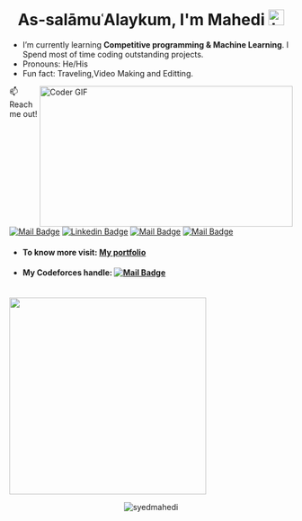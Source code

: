 <!-- [![MasterHead](https://media-exp3.licdn.com/dms/image/C4E16AQGDLURwP-MxHQ/profile-displaybackgroundimage-shrink_350_1400/0/1624432677770?e=1631750400&v=beta&t=0LohX99JFWfYQy8ZEmLiw3vcqpkR56mig0tvJ7gfNOM)](https://khushboogoel01.github.io) -->

<h1 align="center">As-salāmuʿAlaykum, I'm Mahedi <img src="https://user-images.githubusercontent.com/1303154/88677602-1635ba80-d120-11ea-84d8-d263ba5fc3c0.gif" width="28px" alt="hi"></h1>

<!-- - 🔭 I’m currently working on ... -->
- I’m currently learning **Competitive programming & Machine Learning**. I Spend most of time coding outstanding projects.
- Pronouns: He/His
- Fun fact: Traveling,Video Making and Editting.

<!-- - 👯 I’m looking to collaborate on ...
- 🤔 I’m looking for help with... -->
<!-- - 💬 Ask me about ... -->

<img align="right" alt="Coder GIF" height=250 width=450 src="https://media0.giphy.com/media/Ah3zHH7hvsSB2/200w.webp?cid=ecf05e47k1zvw05i1dhywenegyp0s949d48xsz8b8mgfv65n&rid=200w.webp&ct=g" />

:mailbox: Reach me out!

[![Mail Badge](https://img.shields.io/badge/-syedmahedi-c0392b?style=plastic&labelColor=F62817&logo=gmail&logoColor=white)](mailto:syedmahedihasen207@gmail.com)
[![Linkedin Badge](https://img.shields.io/badge/-mahedi-1589FF?style=plastic&labelColor=0e76a8&logo=linkedin&logoColor=white)](https://www.linkedin.com/in/syed-mahedi-hasen-aa07201b7/) 
[![Mail Badge](https://img.shields.io/badge/-@syedmahedihasen-FF69B4?style=plastic&labelColor=e84393&logo=instagram&logoColor=white)](https://instagram.com/syedmahedihasen)
[![Mail Badge](https://img.shields.io/badge/syedmahedi-0a49c7?style=plastic&labelColor=0063ff&logo=telegram&logoColor=white)](https://web.telegram.org/k/)

- #### To know more visit:  [My portfolio](https://syedmahedi.github.io/portfolio.com/)
- #### My Codeforces handle: [![Mail Badge](https://img.shields.io/badge/High__Hopes-FF69B4?style=plastic&labelColor=7fd113&logo=codeforces&logoColor=white)](https://codeforces.com/profile/High__Hopes)

<br>
<img src="https://github-readme-stats.vercel.app/api?username=syedmahedi&amp;&amp;show_icons=true&amp;title_color=ffffff&amp;icon_color=39d353&amp;text_color=daf7dc&amp;bg_color=0d1117" style="max-width:100%;" width="350">

<br>
<p align="center"> <img src="https://komarev.com/ghpvc/?username=syedmahedi&label=Profile%20views&color=7fd113&style=plastic" alt="syedmahedi" /> </p>

